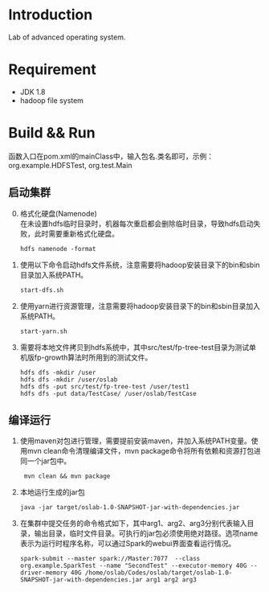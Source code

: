 # Introduction
Lab of advanced operating system.

# Requirement
- JDK 1.8
- hadoop file system

# Build && Run

函数入口在pom.xml的mainClass中，输入包名.类名即可，示例：org.example.HDFSTest, org.test.Main

## 启动集群
 
0. 格式化硬盘(Namenode)  
在未设置hdfs临时目录时，机器每次重启都会删除临时目录，导致hdfs启动失败，此时需要重新格式化硬盘。
   ```
   hdfs namenode -format
   ```
1. 使用以下命令启动hdfs文件系统，注意需要将hadoop安装目录下的bin和sbin目录加入系统PATH。
    ```
   start-dfs.sh
   ```
2. 使用yarn进行资源管理，注意需要将hadoop安装目录下的bin和sbin目录加入系统PATH。
    ```
   start-yarn.sh
   ```
3. 需要将本地文件拷贝到hdfs系统中，其中src/test/fp-tree-test目录为测试单机版fp-growth算法时所用到的测试文件。
   ```
   hdfs dfs -mkdir /user
   hdfs dfs -mkdir /user/oslab
   hdfs dfs -put src/test/fp-tree-test /user/test1
   hdfs dfs -put data/TestCase/ /user/oslab/TestCase
   ```
## 编译运行
1. 使用maven对包进行管理，需要提前安装maven，并加入系统PATH变量。使用mvn clean命令清理编译文件，mvn package命令将所有依赖和资源打包进同一个jar包中。
   ```
    mvn clean && mvn package   
   ```
2. 本地运行生成的jar包
    ```
   java -jar target/oslab-1.0-SNAPSHOT-jar-with-dependencies.jar
   ```
3. 在集群中提交任务的命令格式如下，其中arg1、arg2、arg3分别代表输入目录，输出目录，临时文件目录。可执行的jar包必须使用绝对路径。选项name表示为运行时程序名称，可以通过Spark的webui界面查看运行情况。
   ```
   spark-submit --master spark://Master:7077  --class org.example.SparkTest --name "SecondTest" --executor-memory 40G --driver-memory 40G /home/oslab/Codes/oslab/target/oslab-1.0-SNAPSHOT-jar-with-dependencies.jar arg1 arg2 arg3
   ```
